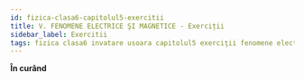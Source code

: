 ```yaml
---
id: fizica-clasa6-capitolul5-exercitii
title: V. FENOMENE ELECTRICE ŞI MAGNETICE - Exerciții
sidebar_label: Exercitii
tags: fizica clasa6 invatare usoara capitolul5 exerciţii fenomene electrice şi magnetice
---
```


**În curând**